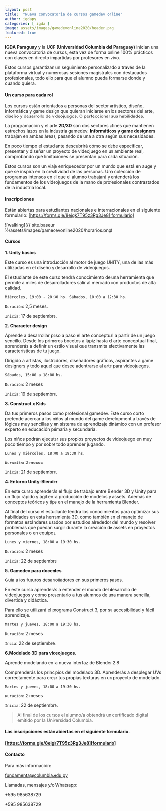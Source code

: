 ```yaml
---
layout: post
title:  "Nueva convocatoria de cursos gamedev online"
author: igdapy
categories: [ igda ]
image: assets/images/gamedevonline2020/header.png
featured: true
---
```

**IGDA Paraguay** y la **UCP (Universidad Columbia del Paraguay)** inician una nueva convocatoria de cursos, esta vez de forma online 100% prácticos con clases en directo impartidas por profesores en vivo.

Estos cursos garantizan un seguimiento personalizado a través de la plataforma virtual y numerosas sesiones magistrales con destacados profesionales, todo ello para que el alumno pueda formarse donde y cuando quiera.

#### Un curso para cada rol

Los cursos están orientados a personas del sector artístico, diseño, informática y game design que quieran iniciarse en los sectores del arte, diseño y desarrollo de videojuegos. O perfeccionar sus habilidades.

La programación y el arte **2D/3D** son dos sectores afines que mantienen estrechos lazos en la industria gamedev. **Informáticos y game designers** trabajan en ambas áreas, pasando de una a otra según sus necesidades.

En poco tiempo el estudiante descubrirá cómo se debe especificar, presentar y diseñar un proyecto de videojuego en un ambiente real, comprobando qué limitaciones se presentan para cada situación.

Estos cursos son un viaje enriquecedor por un mundo que está en auge y que se inspira en la creatividad de las personas. Una colección de programas intensos en el que el alumno trabajará y entenderá los fundamentos de los videojuegos de la mano de profesionales contrastados de la industria local.

#### Inscripciones

Están abiertas para estudiantes nacionales e internacionales en el siguiente formulario: [https://forms.gle/8eigk7T95z3Rg3Je8][formulario]

![walking]({{ site.baseurl }}/assets/images/gamedevonline2020/horarios.png)

#### Cursos

**1. Unity basics**

Este curso es una introducción al motor de juego UNITY, una de las más utilizadas en el diseño y desarrollo de videojuegos.

El estudiante de este curso tendrá conocimiento de una herramienta que permite a miles de desarrolladores salir al mercado con productos de alta calidad.

`Miércoles, 19:00 - 20:30 hs. Sábados, 10:00 a 12:30 hs.`

`Duración`: 2,5 meses.

`Inicia`: 17 de septiembre.

**2. Character design**

Aprende a desarrollar paso a paso el arte conceptual a partir de un juego sencillo. Desde los primeros bocetos a lápiz hasta el arte conceptual final, aprenderás a definir un estilo visual que transmita efectivamente las características de tu juego.

Dirigido a artistas, ilustradores, diseñadores gráficos, aspirantes a game designers y todo aquel que desee adentrarse al arte para videojuegos.

`Sábados, 15:00 a 18:00 hs.`

`Duración`: 2 meses

`Inicia`: 19 de septiembre.

**3. Construct x Kids**

Da tus primeros pasos como profesional gamedev. Este curso corto pretende acercar a los niños al mundo del game development a través de lógicas muy sencillas y un sistema de aprendizaje dinámico con un profesor experto en educación primaria y secundaria.

Los niños podrán ejecutar sus propios proyectos de videojuego en muy poco tiempo y por sobre todo aprender jugando.

`Lunes y miércoles, 18:00 a 19:30 hs.`

`Duración`: 2 meses

`Inicia`: 21 de septiembre.

**4. Entorno Unity-Blender**

En este curso aprenderás el flujo de trabajo entre Blender 3D y Unity para un flujo rápido y ágil en la producción de modelos y assets. Además de conceptos teóricos y tips en el manejo de la herramienta Blender.

Al final del curso el estudiante tendrá los conocimientos para optimizar sus habilidades en esta herramienta 3D, como también en el manejo de formatos estándares usados por estudios alrededor del mundo y resolver problemas que puedan surgir durante la creación de assets en proyectos personales o en equipos.

`Lunes y viernes, 18:00 a 19:30 hs.`

`Duración`: 2 meses

`Inicia`: 22 de septiembre

**5. Gamedev para docentes**

Guía a los futuros desarrolladores en sus primeros pasos.

En este curso aprenderás a entender el mundo del desarrollo de videojuegos y cómo presentarlo a tus alumnos de una manera sencilla, divertida y didáctica.

Para ello se utilizará el programa Construct 3, por su accesibilidad y fácil aprendizaje.

`Martes y jueves, 18:00 a 19:30 hs.`

`Duración`: 2 meses

`Incia`: 22 de septiembre.

**6.Modelado 3D para videojuegos.**

Aprende modelando en la nueva interfaz de Blender 2.8

Comprenderás los principios del modelado 3D. Aprenderás a desplegar UVs correctamente para crear tus propias texturas en un proyecto de modelado.

`Martes y jueves, 18:00 a 19:30 hs.`

`Duración`: 2 meses

`Inicia`: 22 de septiembre.


>Al final de los cursos el alumno/a obtendrá un certificado digital emitido por la Universidad Columbia. 

#### Las inscripciones están abiertas en el siguiente formulario. 

#### [https://forms.gle/8eigk7T95z3Rg3Je8][formulario]

#### Contacto

Para más información:

fundamenta@columbia.edu.py

Llamadas, mensajes y/o Whatsapp:

+595 985638729

+595 985638729

[formulario]:https://forms.gle/8eigk7T95z3Rg3Je8